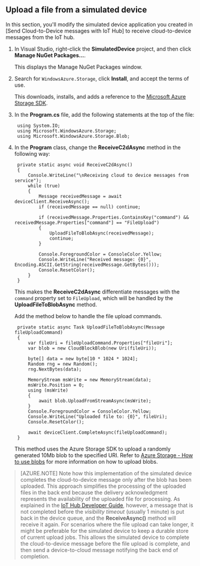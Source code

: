## Upload a file from a simulated device

In this section, you'll modify the simulated device application you created in [Send Cloud-to-Device messages with IoT Hub] to receive cloud-to-device messages from the IoT hub.

1. In Visual Studio, right-click the **SimulatedDevice** project, and then click **Manage NuGet Packages...**. 

    This displays the Manage NuGet Packages window.

2. Search for `WindowsAzure.Storage`, click **Install**, and accept the terms of use. 

    This downloads, installs, and adds a reference to the [Microsoft Azure Storage SDK](https://www.nuget.org/packages/WindowsAzure.Storage/).

3. In the **Program.cs** file, add the following statements at the top of the file:

        using System.IO;
        using Microsoft.WindowsAzure.Storage;
        using Microsoft.WindowsAzure.Storage.Blob;

4. In the **Program** class, change the **ReceiveC2dAsync** method in the following way:
         
        private static async void ReceiveC2dAsync()
        {
            Console.WriteLine("\nReceiving cloud to device messages from service");
            while (true)
            {
                Message receivedMessage = await deviceClient.ReceiveAsync();
                if (receivedMessage == null) continue;

                if (receivedMessage.Properties.ContainsKey("command") && receivedMessage.Properties["command"] == "FileUpload")
                {
                    UploadFileToBlobAsync(receivedMessage);
                    continue;
                }

                Console.ForegroundColor = ConsoleColor.Yellow;
                Console.WriteLine("Received message: {0}", Encoding.ASCII.GetString(receivedMessage.GetBytes()));
                Console.ResetColor();
            }
        }

    This makes the **ReceiveC2dAsync** differentiate messages with the `command` property set to `FileUpload`, which will be handled by the **UploadFileToBlobAsync** method.

    Add the method below to handle the file upload commands.
   
        private static async Task UploadFileToBlobAsync(Message fileUploadCommand)
        {
            var fileUri = fileUploadCommand.Properties["fileUri"];
            var blob = new CloudBlockBlob(new Uri(fileUri));

            byte[] data = new byte[10 * 1024 * 1024];
            Random rng = new Random();
            rng.NextBytes(data);

            MemoryStream msWrite = new MemoryStream(data);
            msWrite.Position = 0;
            using (msWrite)
            {
                await blob.UploadFromStreamAsync(msWrite);
            }
            Console.ForegroundColor = ConsoleColor.Yellow;
            Console.WriteLine("Uploaded file to: {0}", fileUri);
            Console.ResetColor();

            await deviceClient.CompleteAsync(fileUploadCommand);
        }

    This method uses the Azure Storage SDK to upload a randomly generated 10Mb blob to the specified URI. Refer to [Azure Storage - How to use blobs] for more information on how to upload blobs.

> [AZURE.NOTE] Note how this implementation of the simulated device completes the cloud-to-device message only after the blob has been uploaded. This approach simplifies the processing of the uploaded files in the back end because the delivery acknowledgment represents the availability of the uploaded file for processing. As explained in the [IoT Hub Developer Guide][IoT Hub Developer Guide - C2D], however, a message that is not completed before the *visibility timeout* (usually 1 minute) is put back in the device queue, and the **ReceiveAsync()** method will receive it again. For scenarios where the file upload can take longer, it might be preferable for the simulated device to keep a durable store of current upload jobs. This allows the simulated device to complete the cloud-to-device message before the file upload is complete, and then send a device-to-cloud message notifying the back end of completion.

<!-- Links -->
[IoT Hub Developer Guide - C2D]: ../articles/iot-hub/iot-hub-devguide.md#c2d
[Azure Storage - How to use blobs]: ../articles/storage/storage-dotnet-how-to-use-blobs.md#upload-a-blob-into-a-container

<!-- Images -->





